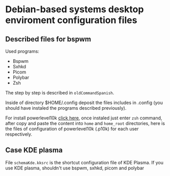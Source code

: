# Debian-based systems desktop enviroment configuration files

Described files for bspwm
-
Used programs:
- Bspwm 
- Sxhkd
- Picom
- Polybar
- Zsh 

The step by step is described in `oldCommandSpanish`.

Inside of directory $HOME/.config deposit the files includes in .config (you should have instaled the programs described previously).

For install powerlevel10k [click here](https://github.com/romkatv/powerlevel10k), once instaled just enter `zsh` command, after copy and paste the content into `home` and `home_root` directories, here is the files of configuration of powerlevel10k (.p10k) for each user respectively.
 


Case KDE plasma
-

File `schemaKde.kksrc` is the shortcut configuration file of KDE Plasma. If you use KDE plasma, shouldn't use bspwm, sxhkd, picom and polybar

